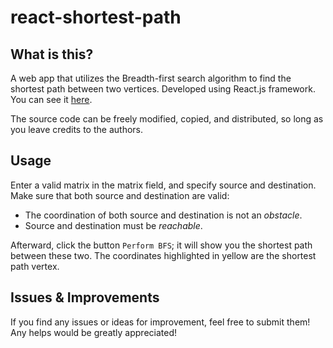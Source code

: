 # react-shortest-path

## What is this?

A web app that utilizes the Breadth-first search algorithm to find the shortest path between two vertices. Developed using React.js framework. You can see it [here](https://filterasync.github.io/react-shortest-path).

The source code can be freely modified, copied, and distributed, so long as you leave credits to the authors.

## Usage

Enter a valid matrix in the matrix field, and specify source and destination. Make sure that both source and destination are valid:
- The coordination of both source and destination is not an *obstacle*.
- Source and destination must be *reachable*.

Afterward, click the button `Perform BFS`; it will show you the shortest path between these two. The coordinates highlighted in yellow are the shortest path vertex.

## Issues & Improvements

If you find any issues or ideas for improvement, feel free to submit them! Any helps would be greatly appreciated!
